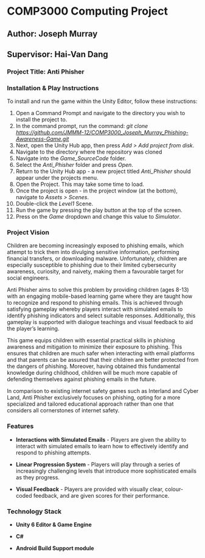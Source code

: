 # COMP3000 Computing Project
## Author: Joseph Murray
## Supervisor: Hai-Van Dang

### Project Title: Anti Phisher

### Installation & Play Instructions
To install and run the game within the Unity Editor, follow these instructions:
1) Open a Command Prompt and navigate to the directory you wish to install the project to.
2) In the command prompt, run the command: *git clone https://github.com/JMMM-12/COMP3000_Joseph_Murray_Phishing-Awareness-Game.git*
3) Next, open the Unity Hub app, then press *Add > Add project from disk*.
4) Navigate to the directory where the repository was cloned
5) Navigate into the *Game_SourceCode* folder.
6) Select the *Anti_Phisher* folder and press *Open*.
7) Return to the Unity Hub app - a new project titled *Anti_Phisher* should appear under the projects menu.
8) Open the Project. This may take some time to load.
9) Once the project is open - in the project window (at the bottom), navigate to *Assets > Scenes*.
10) Double-click the *Level1* Scene.
11) Run the game by pressing the play button at the top of the screen.
12) Press on the *Game* dropdown and change this value to *Simulator*.


### Project Vision
Children are becoming increasingly exposed to phishing emails, which attempt to trick them into divulging sensitive information, performing financial transfers, or downloading malware. Unfortunately, children are especially susceptible to phishing due to their limited cybersecurity awareness, curiosity, and naivety, making them a favourable target for social engineers.

Anti Phisher aims to solve this problem by providing children (ages 8-13) with an engaging mobile-based learning game where they are taught how to recognize and respond to phishing emails. This is achieved through satisfying gameplay whereby players interact with simulated emails to identify phishing indicators and select suitable responses. Additionally, this gameplay is supported with dialogue teachings and visual feedback to aid the player’s learning.

This game equips children with essential practical skills in phishing awareness and mitigation to minimize their exposure to phishing. This ensures that children are much safer when interacting with email platforms and that parents can be assured that their children are better protected from the dangers of phishing. Moreover, having obtained this fundamental knowledge during childhood, children will be much more capable of defending themselves against phishing emails in the future.

In comparison to existing internet safety games such as Interland and Cyber Land, Anti Phisher exclusively focuses on phishing, opting for a more specialized and tailored educational approach rather than one that considers all cornerstones of internet safety.


### Features
* **Interactions with Simulated Emails** - Players are given the ability to interact with simulated emails to learn how to effectively identify and respond to phishing attempts.

* **Linear Progression System** - Players will play through a series of increasingly challenging levels that introduce more sophisticated emails as they progress.

* **Visual Feedback** - Players are provided with visually clear, colour-coded feedback, and are given scores for their performance.


### Technology Stack
* **Unity 6 Editor & Game Engine**

* **C#**

* **Android Build Support module**